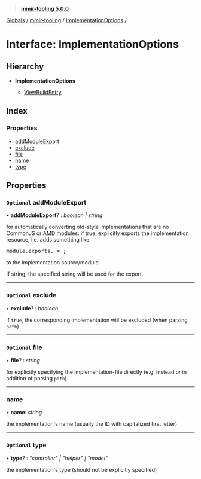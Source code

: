 > **[mmir-tooling 5.0.0](../README.md)**

[Globals](../README.md) / [mmir-tooling](../modules/mmir_tooling.md) / [ImplementationOptions](mmir_tooling.implementationoptions.md) /

# Interface: ImplementationOptions

## Hierarchy

* **ImplementationOptions**

  * [ViewBuildEntry](mmir_tooling.viewbuildentry.md)

## Index

### Properties

* [addModuleExport](mmir_tooling.implementationoptions.md#optional-addmoduleexport)
* [exclude](mmir_tooling.implementationoptions.md#optional-exclude)
* [file](mmir_tooling.implementationoptions.md#optional-file)
* [name](mmir_tooling.implementationoptions.md#name)
* [type](mmir_tooling.implementationoptions.md#optional-type)

## Properties

### `Optional` addModuleExport

• **addModuleExport**? : *boolean | string*

for automatically converting old-style implementations that are no CommonJS or AMD modules:
if true, explicitly exports the implementation resource, i.e. adds something like
<pre>
module.exports.<resource name> = <resource constructor>;
</pre>
to the implementation source/module.

If string, the specified string will be used for the export.

___

### `Optional` exclude

• **exclude**? : *boolean*

if `true`, the corresponding implementation will be excluded (when parsing `path`)

___

### `Optional` file

• **file**? : *string*

for explicitly specifying the implementation-file directly (e.g. instead or in addition of parsing `path`)

___

###  name

• **name**: *string*

the implementation's name (usually the ID with capitalized first letter)

___

### `Optional` type

• **type**? : *"controller" | "helper" | "model"*

the implementation's type (should not be explicitly specified)